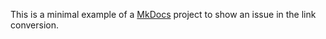 This is a minimal example of a [MkDocs](https://www.mkdocs.org/) project to show an issue in the link conversion.
